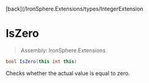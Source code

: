 ﻿

[back](/IronSphere.Extensions/types/IntegerExtension

# IsZero

> Assembly: IronSphere.Extensions

```csharp
bool IsZero(this int this)
```

Checks whether the actual value is equal to zero.

 